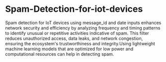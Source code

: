 # Spam-Detection-for-iot-devices
Spam detection for IoT devices using message_id and date inputs enhances network security and efficiency by analyzing frequency and timing patterns to identify unusual or repetitive activities indicative of spam. This filter reduces unauthorized access, data leaks, and network congestion, ensuring the ecosystem's trustworthiness and integrity.Using lightweight machine learning models that are optimized for low power and computational resources can help in detecting spam. 
